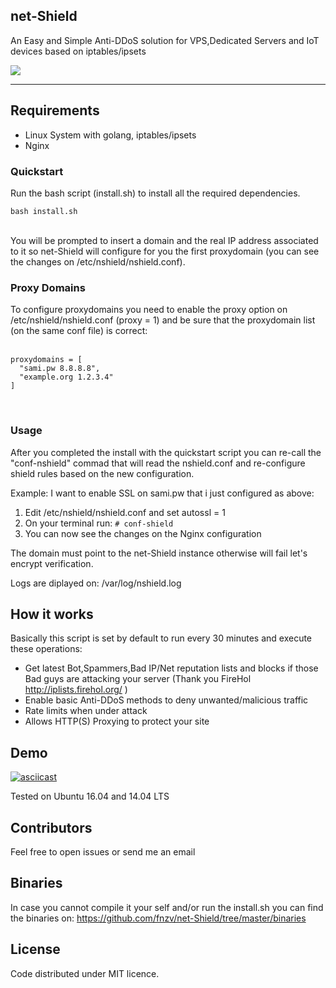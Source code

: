 ## net-Shield 

An Easy and Simple Anti-DDoS solution for VPS,Dedicated Servers and IoT devices based on iptables/ipsets

![](img/nshield-scheme.png?raw=true)

-----------------

## Requirements

- Linux System with golang, iptables/ipsets
- Nginx 


### Quickstart

Run the bash script (install.sh) to install all the required dependencies.

```bash install.sh```

<br>
You will be prompted to insert a domain and the real IP address associated to it so net-Shield will configure for you the first proxydomain (you can see the changes on /etc/nshield/nshield.conf).
<br>


### Proxy Domains

To configure proxydomains you need to enable the proxy option on /etc/nshield/nshield.conf (proxy = 1) and be sure that the proxydomain list (on the same conf file) is correct:<br>
<br>
```
proxydomains = [
  "sami.pw 8.8.8.8",
  "example.org 1.2.3.4"
]
```
<br>

### Usage

After you completed the install with the quickstart script you can re-call the "conf-nshield" commad that will read the nshield.conf and re-configure shield rules based on the new configuration.

Example:
I want to enable SSL on sami.pw that i just configured as above:
1) Edit /etc/nshield/nshield.conf and set autossl = 1
2) On your terminal run: ```# conf-shield ```
3) You can now see the changes on the Nginx configuration

The domain must point to the net-Shield instance otherwise will fail let's encrypt verification.

Logs are diplayed on: /var/log/nshield.log

## How it works
Basically this script is set by default to run every 30 minutes and execute these operations:

- Get latest Bot,Spammers,Bad IP/Net reputation lists and blocks if those Bad guys are attacking your server (Thank you FireHol http://iplists.firehol.org/ )
- Enable basic Anti-DDoS methods to deny unwanted/malicious traffic 
- Rate limits when under attack 
- Allows HTTP(S) Proxying to protect your site

## Demo
[![asciicast](https://asciinema.org/a/zozehdooPDbvem9tCDLI321Hp.png)](https://asciinema.org/a/zozehdooPDbvem9tCDLI321Hp)

Tested on Ubuntu 16.04 and 14.04 LTS

## Contributors

Feel free to open issues or send me an email

## Binaries

In case you cannot compile it your self and/or run the install.sh you can find the binaries on: 
https://github.com/fnzv/net-Shield/tree/master/binaries


## License

Code distributed under MIT licence.
